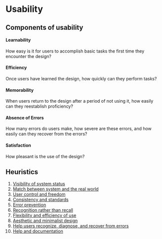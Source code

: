 
# Usability

## Components of usability

#### Learnability
How easy is it for users to accomplish basic tasks the first time they encounter the design?

#### Efficiency
Once users have learned the design, how quickly can they perform tasks?

#### Memorability
When users return to the design after a period of not using it, how easily can they reestablish proficiency?

#### Absence of Errors
How many errors do users make, how severe are these errors, and how easily can they recover from the errors?

#### Satisfaction
How pleasant is the use of the design?


## Heuristics

1. [Visibility of system status](./usability_examples/1_status.md)
2. [Match between system and the real world](./usability_examples/2_match.md)
3. [User control and freedom](./usability_examples/3_control.md)
4. [Consistency and standards](./usability_examples/4_consistency.md)
5. [Error prevention](./usability_examples/5_error.md)
6. [Recognition rather than recall](./usability_examples/6_recognition.md)
7. [Flexibility and efficiency of use](./usability_examples/7_flexibility.md)
8. [Aesthetic and minimalist design](./usability_examples/8_aesthetics.md)
9. [Help users recognize, diagnose, and recover from errors](./usability_examples/9_help.md)
10. [Help and documentation](./usability_examples/10_documentation.md)




